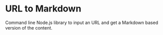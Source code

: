 # URL to Markdown
Command line Node.js library to input an URL and get a Markdown based version of the content.